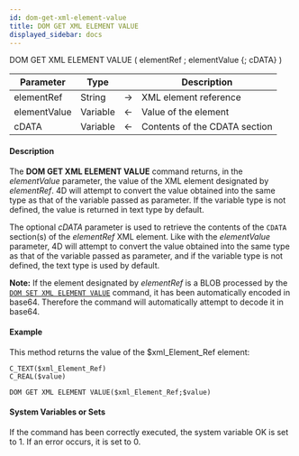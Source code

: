 ```yaml
---
id: dom-get-xml-element-value
title: DOM GET XML ELEMENT VALUE
displayed_sidebar: docs
---
```



<!-- REF #_command_.DOM GET XML ELEMENT VALUE.Syntax-->DOM GET XML ELEMENT VALUE ( elementRef ; elementValue {; cDATA} )<!-- END REF-->


<!-- REF #_command_.DOM GET XML ELEMENT VALUE.Params -->
|Parameter|Type||Description|
|---------|--- |:---:|------|
|elementRef|String|->|XML element reference|
|elementValue|Variable|<-|Value of the element|
|cDATA|Variable|<-|Contents of the CDATA section|
<!-- END REF -->


#### Description




The **DOM GET XML ELEMENT VALUE** command returns, in the *elementValue* parameter, the value of the XML element designated by *elementRef*. 4D will attempt to convert the value obtained into the same type as that of the variable passed as parameter. If the variable type is not defined, the value is returned in text type by default.

The optional *cDATA* parameter is used to retrieve the contents of the `CDATA` section(s) of the *elementRef* XML element. Like with the *elementValue* parameter, 4D will attempt to convert the value obtained into the same type as that of the variable passed as parameter, and if the variable type is not defined, the text type is used by default.

**Note:** If the element designated by *elementRef* is a BLOB processed by the [`DOM SET XML ELEMENT VALUE`](dom-set-xml-element-value.md) command, it has been automatically encoded in base64. Therefore the command will automatically attempt to decode it in base64.


#### Example


This method returns the value of the $xml_Element_Ref element:
```4d
C_TEXT($xml_Element_Ref)
C_REAL($value)

DOM GET XML ELEMENT VALUE($xml_Element_Ref;$value)
```



#### System Variables or Sets




If the command has been correctly executed, the system variable OK is set to 1. If an error occurs, it is set to 0.
